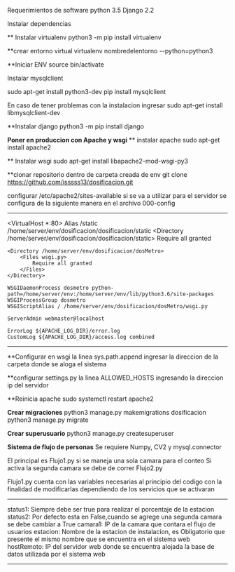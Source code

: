 Requerimientos de software
python 3.5
Django 2.2

Instalar dependencias

** Instalar virtualenv
python3 -m pip install virtualenv

**crear entorno virtual
virtualenv nombredelentorno --python=python3

**Iniciar ENV
source bin/activate

Instalar mysqlclient

sudo apt-get install python3-dev
pip install mysqlclient

En caso de tener problemas con la instalacion ingresar
sudo apt-get install libmysqlclient-dev

**Instalar django
python3 -m pip install django

**Poner en produccion con Apache y wsgi**
** instalar apache 
sudo apt-get install apache2

** Instalar wsgi
sudo apt-get install libapache2-mod-wsgi-py3

**clonar repositorio dentro de carpeta creada de env
git clone https://github.com/isssss13/dosificacion.git

configurar /etc/apache2/sites-available
si se va a utilizar para el servidor se configura de la siguiente manera en el archivo 000-config
*****************************************************************************************************
<VirtualHost *:80>
    Alias /static /home/server/env/dosificacion/dosificacion/static
    <Directory /home/server/env/dosificacion/dosificacion/static>
        Require all granted
    </Directory>

    <Directory /home/server/env/dosificacion/dosMetro>
        <Files wsgi.py>
            Require all granted
        </Files>
    </Directory>

    WSGIDaemonProcess dosmetro python-path=/home/server/env:/home/server/env/lib/python3.6/site-packages
    WSGIProcessGroup dosmetro
    WSGIScriptAlias / /home/server/env/dosificacion/dosMetro/wsgi.py

    ServerAdmin webmaster@localhost
        
    ErrorLog ${APACHE_LOG_DIR}/error.log
    CustomLog ${APACHE_LOG_DIR}/access.log combined

</VirtualHost>

****************************************************************************************************

**Configurar en wsgi la linea sys.path.append ingresar la direccion de la carpeta donde se aloga el sistema

**configurar settings.py la linea ALLOWED_HOSTS ingresando la direccion ip del servidor

**Reinicia apache
sudo systemctl restart apache2

**Crear migraciones**
python3 manage.py makemigrations dosificacion
python3 manage.py migrate

**Crear superusuario**
python3 manage.py createsuperuser

**Sistema de flujo de personas**
Se requiere Numpy, CV2 y mysql.connector

El principal es Flujo1.py si se maneja una sola camara para el conteo
Si activa la segunda camara se debe de correr Flujo2.py

Flujo1.py cuenta con las variables necesarias al principio del codigo con la finalidad de modificarlas dependiendo de los servicios que se activaran

*****************************************************************
status1: Siempre debe ser true para realizar el porcentaje de la estacion
status2: Por defecto esta en False,cuando se agrege una segunda camara se debe cambiar a True
camara1: IP de la camara que contara el flujo de usuarios
estacion: Nombre de la estacion de instalacion, es Obligatorio que presente el mismo nombre que se encuentra en el sistema web
hostRemoto: IP del servidor web donde se encuentra alojada la base de datos utilizada por el sistema web
*****************************************************************
